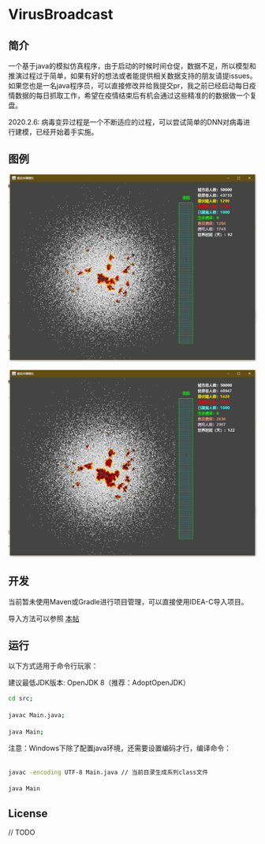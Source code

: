 # VirusBroadcast
## 简介

一个基于java的模拟仿真程序，由于启动的时候时间仓促，数据不足，所以模型和推演过程过于简单，如果有好的想法或者能提供相关数据支持的朋友请提issues。
如果您也是一名java程序员，可以直接修改并给我提交pr，我之前已经启动每日疫情数据的每日抓取工作，希望在疫情结束后有机会通过这些精准的的数据做一个复盘。

2020.2.6:
病毒变异过程是一个不断适应的过程，可以尝试简单的DNN对病毒进行建模，已经开始着手实施。



## 图例

![snapshot1](snapshot/snapshot1.png)

![snapshot2](snapshot/snapshot2.png)



## 开发

当前暂未使用Maven或Gradle进行项目管理，可以直接使用IDEA-C导入项目。

导入方法可以参照 [本帖](https://github.com/KikiLetGo/VirusBroadcast/issues/1)



## 运行

以下方式适用于命令行玩家：

建议最低JDK版本: OpenJDK 8（推荐：AdoptOpenJDK）

 ```bash
 cd src;

 javac Main.java;
 
 java Main;
 ```

注意：Windows下除了配置java环境，还需要设置编码才行，编译命令：

```bash

javac -encoding UTF-8 Main.java // 当前目录生成系列class文件

java Main

```





## License

// TODO